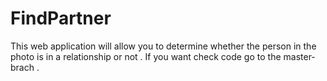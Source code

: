 # FindPartner
This web application will allow you to determine whether the person in the photo is in a relationship or not . If you want check code go to the master-brach .
